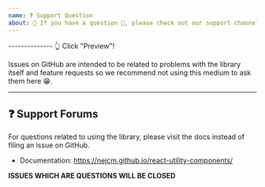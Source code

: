 ```yaml
---
name: ❓ Support Question
about: 🛑 If you have a question 💬, please check out our support channels!
---
```


-------------- 👆 Click "Preview"!

Issues on GitHub are intended to be related to problems with the library itself
and feature requests so we recommend not using this medium to ask them here 😁.

---

## ❓ Support Forums

For questions related to using the library, please visit the docs instead of
filing an issue on GitHub.

- Documentation: https://nejcm.github.io/react-utility-components/

**ISSUES WHICH ARE QUESTIONS WILL BE CLOSED**

